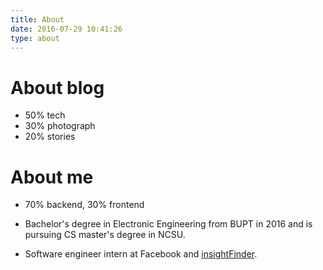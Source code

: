 ```yaml
---
title: About
date: 2016-07-29 10:41:26
type: about
---
```

# About blog
* 50% tech
* 30% photograph
* 20% stories


# About me

* 70% backend, 30% frontend

* Bachelor's degree in Electronic Engineering from BUPT in 2016 and is pursuing CS master's degree in NCSU.

* Software engineer intern at Facebook and [insightFinder](https://insightfinder.com).

